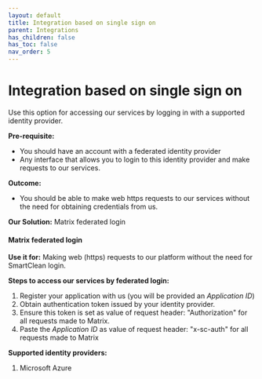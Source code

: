 ```yaml
---
layout: default
title: Integration based on single sign on
parent: Integrations
has_children: false
has_toc: false
nav_order: 5
---
```


# Integration based on single sign on
Use this option for accessing our services by logging in with a supported identity provider.

**Pre-requisite:**
- You should have an account with a federated identity provider
- Any interface that allows you to login to this identity provider and make requests to our services.

**Outcome:**
- You should be able to make web https requests to our services without the need for obtaining credentials from us.

**Our Solution:**
Matrix federated login

#### Matrix federated login
**Use it for:** Making web (https) requests to our platform without the need for SmartClean login.

**Steps to access our services by federated login:**
1. Register your application with us (you will be provided an _Application ID_)
2. Obtain authentication token issued by your identity provider.
3. Ensure this token is set as value of request header: "Authorization" for all requests made to Matrix.
4. Paste the _Application ID_ as value of request header: "x-sc-auth" for all requests made to Matrix

**Supported identity providers:**
1. Microsoft Azure
